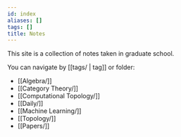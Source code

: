 ```yaml
---
id: index
aliases: []
tags: []
title: Notes
---
```


This site is a collection of notes taken in graduate school.

You can navigate by [[tags/ | tag]] or folder:
- [[Algebra/]]
- [[Category Theory/]]
- [[Computational Topology/]]
- [[Daily/]]
- [[Machine Learning/]]
- [[Topology/]]
- [[Papers/]]
